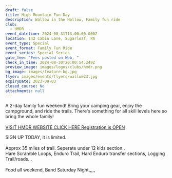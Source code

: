 ```yaml
---
draft: false
title: High Mountain Fun Day
description: Wallow in the Hollow, Family fun ride
club:
  - HMDR
event_datetime: 2024-08-31T13:00:00.000Z
location: 142 Cabin Lane, Sugarloaf, PA
event_type: Special
event_format: Family Fun Ride
event_series: Special Series
gate_fee: "Fees posted on Web, "
check_in_time: 2024-08-30T20:00:54.249Z
preview_image: images/logos/clubs/hmdr.png
bg_image: images/feature-bg.jpg
flyer: images/events/flyers/wallow23.jpg
expiryDate: 2023-09-03
closed_course: No
attachments: null
---
```

A 2-day family fun weekend! Bring your camping gear, enjoy the campground, and ride the trails. There's something for all skill levels here so bring the whole family!\
\
[VISIT HMDR WEBSITE CLICK HERE  Registration is OPEN](https://hmdr.org/wallow-in-the-hallow-family-fundays/)

SIGN UP TODAY, it is limited.\
\
Approx 35 miles of trail. Seperate under 12 kids section.. \
Hare Scramble Loops, Enduro Trail, Hard Enduro transfer sections, Logging Trail/roads...\
\
Food all weekend, Band Saturday Night,,,,,